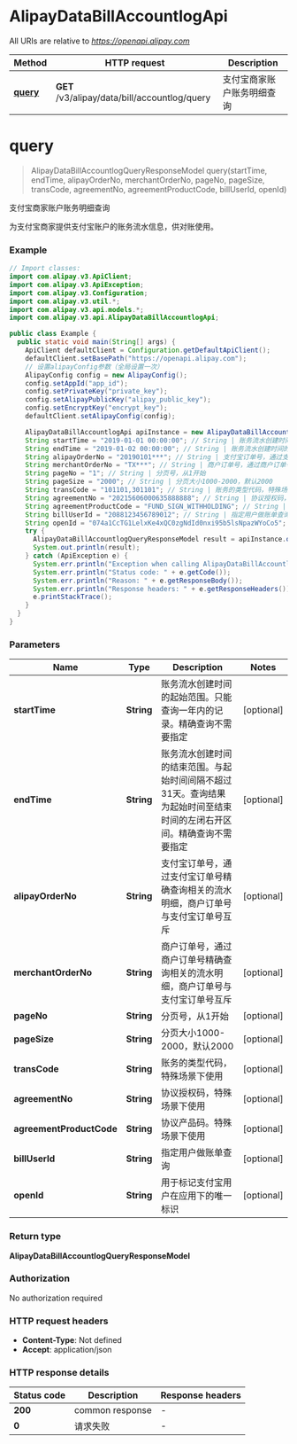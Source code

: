 # AlipayDataBillAccountlogApi

All URIs are relative to *https://openapi.alipay.com*

| Method | HTTP request | Description |
|------------- | ------------- | -------------|
| [**query**](AlipayDataBillAccountlogApi.md#query) | **GET** /v3/alipay/data/bill/accountlog/query | 支付宝商家账户账务明细查询 |


<a name="query"></a>
# **query**
> AlipayDataBillAccountlogQueryResponseModel query(startTime, endTime, alipayOrderNo, merchantOrderNo, pageNo, pageSize, transCode, agreementNo, agreementProductCode, billUserId, openId)

支付宝商家账户账务明细查询

为支付宝商家提供支付宝账户的账务流水信息，供对账使用。

### Example
```java
// Import classes:
import com.alipay.v3.ApiClient;
import com.alipay.v3.ApiException;
import com.alipay.v3.Configuration;
import com.alipay.v3.util.*;
import com.alipay.v3.api.models.*;
import com.alipay.v3.api.AlipayDataBillAccountlogApi;

public class Example {
  public static void main(String[] args) {
    ApiClient defaultClient = Configuration.getDefaultApiClient();
    defaultClient.setBasePath("https://openapi.alipay.com");
    // 设置alipayConfig参数（全局设置一次）
    AlipayConfig config = new AlipayConfig();
    config.setAppId("app_id");
    config.setPrivateKey("private_key");
    config.setAlipayPublicKey("alipay_public_key");
    config.setEncryptKey("encrypt_key");
    defaultClient.setAlipayConfig(config);

    AlipayDataBillAccountlogApi apiInstance = new AlipayDataBillAccountlogApi(defaultClient);
    String startTime = "2019-01-01 00:00:00"; // String | 账务流水创建时间的起始范围。只能查询一年内的记录。精确查询不需要指定
    String endTime = "2019-01-02 00:00:00"; // String | 账务流水创建时间的结束范围。与起始时间间隔不超过31天。查询结果为起始时间至结束时间的左闭右开区间。精确查询不需要指定
    String alipayOrderNo = "20190101***"; // String | 支付宝订单号，通过支付宝订单号精确查询相关的流水明细，商户订单号与支付宝订单号互斥
    String merchantOrderNo = "TX***"; // String | 商户订单号，通过商户订单号精确查询相关的流水明细，商户订单号与支付宝订单号互斥
    String pageNo = "1"; // String | 分页号，从1开始
    String pageSize = "2000"; // String | 分页大小1000-2000，默认2000
    String transCode = "101101,301101"; // String | 账务的类型代码，特殊场景下使用
    String agreementNo = "20215606000635888888"; // String | 协议授权码，特殊场景下使用
    String agreementProductCode = "FUND_SIGN_WITHHOLDING"; // String | 协议产品码。特殊场景下使用
    String billUserId = "2088123456789012"; // String | 指定用户做账单查询
    String openId = "074a1CcTG1LelxKe4xQC0zgNdId0nxi95b5lsNpazWYoCo5"; // String | 用于标记支付宝用户在应用下的唯一标识
    try {
      AlipayDataBillAccountlogQueryResponseModel result = apiInstance.query(startTime, endTime, alipayOrderNo, merchantOrderNo, pageNo, pageSize, transCode, agreementNo, agreementProductCode, billUserId, openId);
      System.out.println(result);
    } catch (ApiException e) {
      System.err.println("Exception when calling AlipayDataBillAccountlogApi#query");
      System.err.println("Status code: " + e.getCode());
      System.err.println("Reason: " + e.getResponseBody());
      System.err.println("Response headers: " + e.getResponseHeaders());
      e.printStackTrace();
    }
  }
}
```

### Parameters

| Name | Type | Description  | Notes |
|------------- | ------------- | ------------- | -------------|
| **startTime** | **String**| 账务流水创建时间的起始范围。只能查询一年内的记录。精确查询不需要指定 | [optional] |
| **endTime** | **String**| 账务流水创建时间的结束范围。与起始时间间隔不超过31天。查询结果为起始时间至结束时间的左闭右开区间。精确查询不需要指定 | [optional] |
| **alipayOrderNo** | **String**| 支付宝订单号，通过支付宝订单号精确查询相关的流水明细，商户订单号与支付宝订单号互斥 | [optional] |
| **merchantOrderNo** | **String**| 商户订单号，通过商户订单号精确查询相关的流水明细，商户订单号与支付宝订单号互斥 | [optional] |
| **pageNo** | **String**| 分页号，从1开始 | [optional] |
| **pageSize** | **String**| 分页大小1000-2000，默认2000 | [optional] |
| **transCode** | **String**| 账务的类型代码，特殊场景下使用 | [optional] |
| **agreementNo** | **String**| 协议授权码，特殊场景下使用 | [optional] |
| **agreementProductCode** | **String**| 协议产品码。特殊场景下使用 | [optional] |
| **billUserId** | **String**| 指定用户做账单查询 | [optional] |
| **openId** | **String**| 用于标记支付宝用户在应用下的唯一标识 | [optional] |

### Return type

**AlipayDataBillAccountlogQueryResponseModel**

### Authorization

No authorization required

### HTTP request headers

 - **Content-Type**: Not defined
 - **Accept**: application/json

### HTTP response details
| Status code | Description | Response headers |
|-------------|-------------|------------------|
| **200** | common response |  -  |
| **0** | 请求失败 |  -  |

